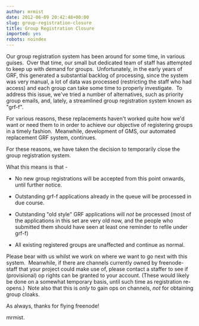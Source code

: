 ```yaml
---
author: mrmist
date: 2012-06-09 20:42:48+00:00
slug: group-registration-closure
title: Group Registration Closure
imported: yes
robots: noindex
---
```

Our group registration system has been around for some time, in various guises.  Over that time, our small but dedicated team of staff has attempted to keep up with demand for groups.  Unfortunately, in the early years of GRF, this generated a substantial backlog of processing, since the system was very manual, a lot of data was processed (restricting the staff who had access) and each group can take some time to properly investigate.  To address this issue, we've tried a number of alternatives, such as priority group emails, and, lately, a streamlined group registration system known as "grf-f".

For various reasons, these replacements haven't worked quite how we'd want or need them to in order to achieve our objective of registering groups in a timely fashion.  Meanwhile, development of GMS, our automated replacement GRF system, continues.

For these reasons, we have taken the decision to temporarily close the group registration system.

What this means is that -



	
  * No new group registrations will be accepted from this point onwards, until further notice.

	
  * Outstanding grf-f applications already in the queue will be processed in due course.

	
  * Outstanding "old style" GRF applications will *not* be processed (most of the applications in this set are very old now, and the people who submitted them should have seen at least one reminder to refile under grf-f)

	
  * All existing registered groups are unaffected and continue as normal.


Please bear with us whilst we work on where we want to go next with this system.  Meanwhile, if there are channels currently owned by freenode-staff that your project could make use of, please contact a staffer to see if (provisional) op rights can be granted to your account. (These would likely be done on a somewhat temporary basis, until such time as registration re-opens.)  Note also that this is *only* to gain ops on channels, *not* for obtaining group cloaks.

As always, thanks for flying freenode!

mrmist.
